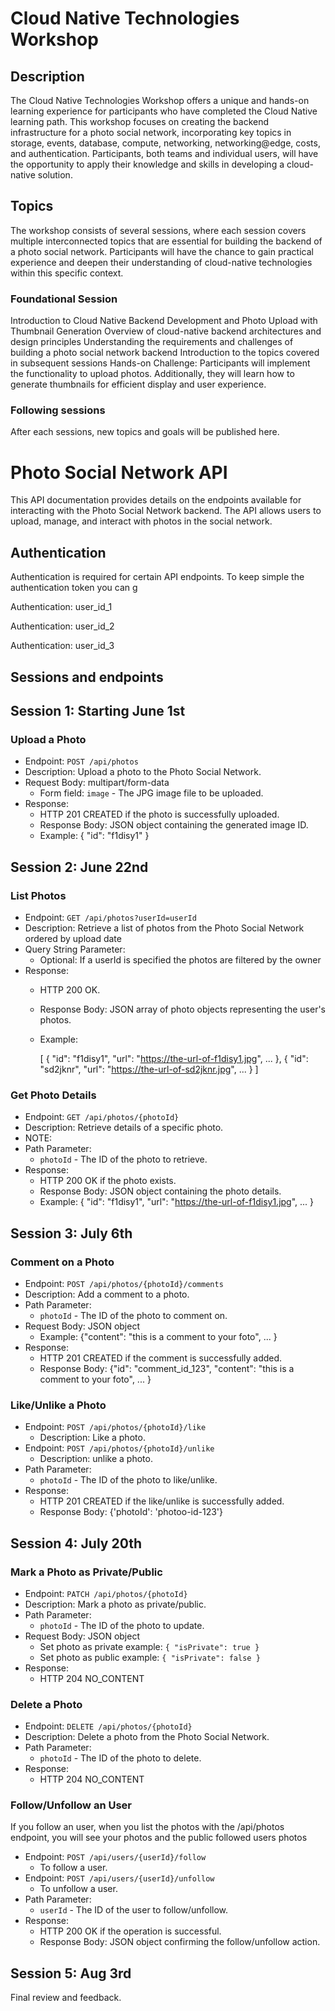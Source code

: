# Cloud Native Technologies Workshop

## Description
The Cloud Native Technologies Workshop offers a unique and hands-on learning experience for participants who have completed the Cloud Native learning path. This workshop focuses on creating the backend infrastructure for a photo social network, incorporating key topics in storage, events, database, compute, networking, networking@edge, costs, and authentication. Participants, both teams and individual users, will have the opportunity to apply their knowledge and skills in developing a cloud-native solution.

## Topics
The workshop consists of several sessions, where each session covers multiple interconnected topics that are essential for building the backend of a photo social network. Participants will have the chance to gain practical experience and deepen their understanding of cloud-native technologies within this specific context.

### Foundational Session
Introduction to Cloud Native Backend Development and Photo Upload with Thumbnail Generation
Overview of cloud-native backend architectures and design principles
Understanding the requirements and challenges of building a photo social network backend
Introduction to the topics covered in subsequent sessions
Hands-on Challenge: Participants will implement the functionality to upload photos. Additionally, they will learn how to generate thumbnails for efficient display and user experience.


### Following sessions
After each sessions, new topics and goals will be published here.


Photo Social Network API
========================

This API documentation provides details on the endpoints available for interacting with the Photo Social Network backend. The API allows users to upload, manage, and interact with photos in the social network.




Authentication
--------------

Authentication is required for certain API endpoints. To keep simple the authentication token you can g


Authentication: user_id_1

Authentication: user_id_2

Authentication: user_id_3




Sessions and endpoints
---------
## Session 1: Starting June 1st
### Upload a Photo

-   Endpoint: `POST /api/photos`
-   Description: Upload a photo to the Photo Social Network.
-   Request Body: multipart/form-data
    -   Form field: `image` - The JPG image file to be uploaded.
-   Response:
    -   HTTP 201 CREATED if the photo is successfully uploaded.
    -   Response Body: JSON object containing the generated image ID.
    -   Example:
       { "id": "f1disy1" }

## Session 2: June 22nd
### List Photos

-   Endpoint: `GET /api/photos?userId=userId`
-   Description: Retrieve a list of photos from the Photo Social Network ordered by upload date
-   Query String Parameter: 
    - Optional: If a userId is specified the photos are filtered by the owner
-   Response:
    -   HTTP 200 OK.
    -   Response Body: JSON array of photo objects representing the user's photos.
    -   Example:
       
        [
           { "id": "f1disy1", "url": "https://the-url-of-f1disy1.jpg", ... },
           { "id": "sd2jknr", "url": "https://the-url-of-sd2jknr.jpg", ... }
        ]
        

### Get Photo Details

-   Endpoint: `GET /api/photos/{photoId}`
-   Description: Retrieve details of a specific photo.
-   NOTE: 
-   Path Parameter:
    -   `photoId` - The ID of the photo to retrieve.
-   Response:
    -   HTTP 200 OK if the photo exists.
    -   Response Body: JSON object containing the photo details.
    -   Example:
        { 
            "id": "f1disy1", 
            "url": "https://the-url-of-f1disy1.jpg",
            ... 
        }

## Session 3: July 6th        
### Comment on a Photo

-   Endpoint: `POST /api/photos/{photoId}/comments`
-   Description: Add a comment to a photo.
-   Path Parameter:
    -   `photoId` - The ID of the photo to comment on.
-   Request Body: JSON object
    -   Example: {"content": "this is a comment to your foto", ... }
-   Response:
    -   HTTP 201 CREATED if the comment is successfully added.
    -   Response Body: 
         {"id": "comment_id_123", "content": "this is a comment to your foto",  ... }

### Like/Unlike a Photo

-   Endpoint: `POST /api/photos/{photoId}/like`
    -   Description: Like a photo.
-   Endpoint: `POST /api/photos/{photoId}/unlike`
    -   Description: unlike a photo.
-   Path Parameter:
    -   `photoId` - The ID of the photo to like/unlike.
-   Response:
    -   HTTP 201 CREATED if the like/unlike is successfully added.
    -   Response Body: 
        {'photoId': 'photoo-id-123'}

## Session 4: July 20th
### Mark a Photo as Private/Public

-   Endpoint: `PATCH /api/photos/{photoId}`
-   Description: Mark a photo as private/public. 
-   Path Parameter:
    -   `photoId` - The ID of the photo to update.
-   Request Body: JSON object
    -   Set photo as private example: `{ "isPrivate": true }`
    -   Set photo as public example: `{ "isPrivate": false }`
-   Response:
    -   HTTP 204 NO_CONTENT

### Delete a Photo

-   Endpoint: `DELETE /api/photos/{photoId}`
-   Description: Delete a photo from the Photo Social Network.
-   Path Parameter:
    -   `photoId` - The ID of the photo to delete.
-   Response:
    -   HTTP 204 NO_CONTENT


### Follow/Unfollow an User
If you follow an user, when you list the photos with the /api/photos endpoint, you will see your photos and the public followed users photos

-   Endpoint: `POST /api/users/{userId}/follow`
    -   To follow a user.
-   Endpoint: `POST /api/users/{userId}/unfollow`
    -   To unfollow a user.
-   Path Parameter:
    -   `userId` - The ID of the user to follow/unfollow.
-   Response:
    -   HTTP 200 OK if the operation is successful.
    -   Response Body: JSON object confirming the follow/unfollow action.

## Session 5: Aug 3rd
Final review and feedback.
